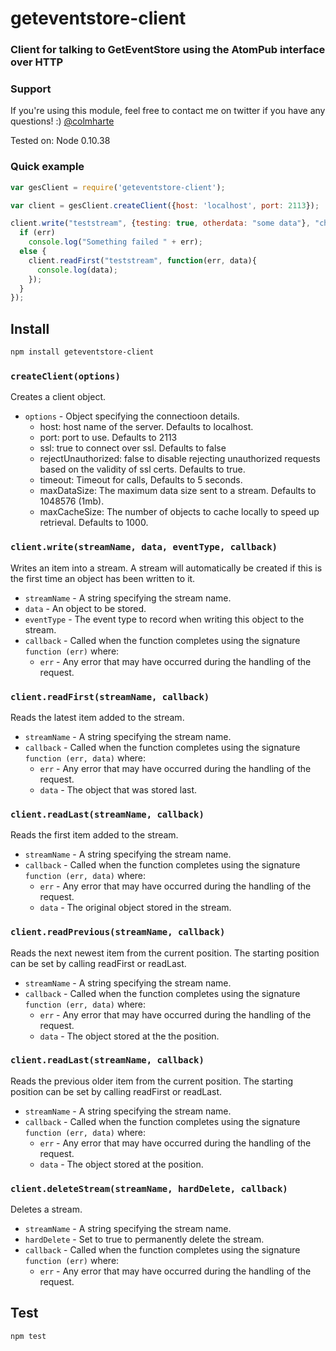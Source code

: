 # geteventstore-client

### Client for talking to GetEventStore using the AtomPub interface over HTTP

### Support

If you're using this module, feel free to contact me on twitter if you
have any questions! :) [@colmharte](http://twitter.com/colmharte)


Tested on: Node 0.10.38



### Quick example

```JavaScript
var gesClient = require('geteventstore-client');

var client = gesClient.createClient({host: 'localhost', port: 2113});

client.write("teststream", {testing: true, otherdata: "some data"}, "changed", function(err){
  if (err)
    console.log("Something failed " + err);
  else {
    client.readFirst("teststream", function(err, data){
      console.log(data);
    });
  }
});

```


## Install

```sh
npm install geteventstore-client
```

### `createClient(options)`

Creates a client object.
- `options` - Object specifying the connectioon details.
  - host: host name of the server. Defaults to localhost.
  - port: port to use. Defaults to 2113
  - ssl: true to connect over ssl. Defaults to false
  - rejectUnauthorized: false to disable rejecting unauthorized requests based on the validity of ssl certs. Defaults to true.
  - timeout: Timeout for calls, Defaults to 5 seconds.
  - maxDataSize: The maximum data size sent to a stream. Defaults to 1048576 (1mb).
  - maxCacheSize: The number of objects to cache locally to speed up retrieval. Defaults to 1000.

### `client.write(streamName, data, eventType, callback)`

Writes an item into a stream. A stream will automatically be created if this is the first time an object has been written to it.
- `streamName` - A string specifying the stream name.
- `data` - An object to be stored.
- `eventType` - The event type to record when writing this object to the stream.
- `callback` - Called when the function completes using the signature `function (err)` where:
    - `err` - Any error that may have occurred during the handling of the request.

### `client.readFirst(streamName, callback)`

Reads the latest item added to the stream.
- `streamName` - A string specifying the stream name.
- `callback` - Called when the function completes using the signature `function (err, data)` where:
    - `err` - Any error that may have occurred during the handling of the request.
    - `data` - The object that was stored last.

### `client.readLast(streamName, callback)`

Reads the first item added to the stream.
- `streamName` - A string specifying the stream name.
- `callback` - Called when the function completes using the signature `function (err, data)` where:
    - `err` - Any error that may have occurred during the handling of the request.
    - `data` - The original object stored in the stream.

### `client.readPrevious(streamName, callback)`

Reads the next newest item from the current position. The starting position can be set by calling readFirst or readLast.
- `streamName` - A string specifying the stream name.
- `callback` - Called when the function completes using the signature `function (err, data)` where:
    - `err` - Any error that may have occurred during the handling of the request.
    - `data` - The object stored at the the position.

### `client.readLast(streamName, callback)`

Reads the previous older item from the current position. The starting position can be set by calling readFirst or readLast.
- `streamName` - A string specifying the stream name.
- `callback` - Called when the function completes using the signature `function (err, data)` where:
    - `err` - Any error that may have occurred during the handling of the request.
    - `data` - The object stored at the position.


### `client.deleteStream(streamName, hardDelete, callback)`

Deletes a stream.
- `streamName` - A string specifying the stream name.
- `hardDelete` - Set to true to permanently delete the stream.
- `callback` - Called when the function completes using the signature `function (err)` where:
    - `err` - Any error that may have occurred during the handling of the request.


## Test

```bash
npm test
```
